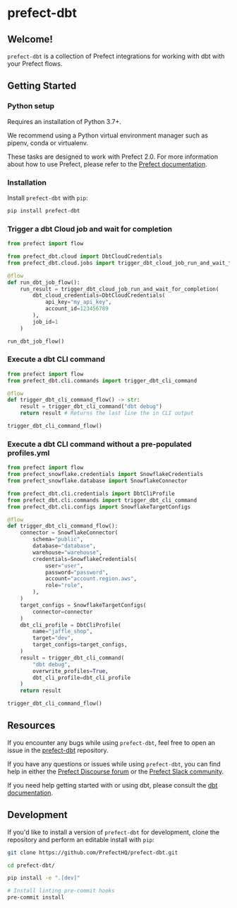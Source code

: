 # prefect-dbt

## Welcome!

`prefect-dbt` is a collection of Prefect integrations for working with dbt with your Prefect flows.

## Getting Started

### Python setup

Requires an installation of Python 3.7+.

We recommend using a Python virtual environment manager such as pipenv, conda or virtualenv.

These tasks are designed to work with Prefect 2.0. For more information about how to use Prefect, please refer to the [Prefect documentation](https://orion-docs.prefect.io/).

### Installation

Install `prefect-dbt` with `pip`:

```bash
pip install prefect-dbt
```

### Trigger a dbt Cloud job and wait for completion
```python
from prefect import flow

from prefect_dbt.cloud import DbtCloudCredentials
from prefect_dbt.cloud.jobs import trigger_dbt_cloud_job_run_and_wait_for_completion

@flow
def run_dbt_job_flow():
    run_result = trigger_dbt_cloud_job_run_and_wait_for_completion(
        dbt_cloud_credentials=DbtCloudCredentials(
            api_key="my_api_key",
            account_id=123456789
        ),
        job_id=1
    )

run_dbt_job_flow()
```

### Execute a dbt CLI command
```python
from prefect import flow
from prefect_dbt.cli.commands import trigger_dbt_cli_command

@flow
def trigger_dbt_cli_command_flow() -> str:
    result = trigger_dbt_cli_command("dbt debug")
    return result # Returns the last line the in CLI output

trigger_dbt_cli_command_flow()
```

### Execute a dbt CLI command without a pre-populated profiles.yml
```python
from prefect import flow
from prefect_snowflake.credentials import SnowflakeCredentials
from prefect_snowflake.database import SnowflakeConnector

from prefect_dbt.cli.credentials import DbtCliProfile
from prefect_dbt.cli.commands import trigger_dbt_cli_command
from prefect_dbt.cli.configs import SnowflakeTargetConfigs

@flow
def trigger_dbt_cli_command_flow():
    connector = SnowflakeConnector(
        schema="public",
        database="database",
        warehouse="warehouse",
        credentials=SnowflakeCredentials(
            user="user",
            password="password",
            account="account.region.aws",
            role="role",
        ),
    )
    target_configs = SnowflakeTargetConfigs(
        connector=connector
    )
    dbt_cli_profile = DbtCliProfile(
        name="jaffle_shop",
        target="dev",
        target_configs=target_configs,
    )
    result = trigger_dbt_cli_command(
        "dbt debug",
        overwrite_profiles=True,
        dbt_cli_profile=dbt_cli_profile
    )
    return result

trigger_dbt_cli_command_flow()
```

## Resources

If you encounter any bugs while using `prefect-dbt`, feel free to open an issue in the [prefect-dbt](https://github.com/PrefectHQ/prefect-dbt) repository.

If you have any questions or issues while using `prefect-dbt`, you can find help in either the [Prefect Discourse forum](https://discourse.prefect.io/) or the [Prefect Slack community](https://prefect.io/slack).

If you need help getting started with or using dbt, please consult the [dbt documentation](https://docs.getdbt.com/docs/building-a-dbt-project/documentation).

## Development

If you'd like to install a version of `prefect-dbt` for development, clone the repository and perform an editable install with `pip`:

```bash
git clone https://github.com/PrefectHQ/prefect-dbt.git

cd prefect-dbt/

pip install -e ".[dev]"

# Install linting pre-commit hooks
pre-commit install
```
